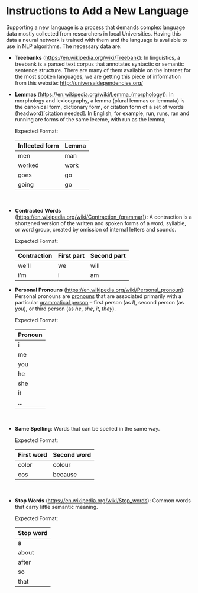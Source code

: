 # Instructions to Add a New Language

Supporting a new language is a process that demands complex language data mostly collected from researchers in local Universities. Having this data a neural network is trained with them and the language is available to use in NLP algorithms. The necessary data are:

- **Treebanks** (https://en.wikipedia.org/wiki/Treebank): In linguistics, a treebank is a parsed text corpus that annotates syntactic or semantic sentence structure. There are many of them available on the internet for the most spoken languages, we are getting this piece of information from this website: http://universaldependencies.org/​

- **Lemmas** (https://en.wikipedia.org/wiki/Lemma_(morphology)): In morphology and lexicography, a lemma (plural lemmas or lemmata) is the canonical form, dictionary form, or citation form of a set of words (headword)[citation needed]. In English, for example, run, runs, ran and running are forms of the same lexeme, with run as the lemma;

  Expected Format:

  | Inflected form | Lemma |
  | -------------- | ----- |
  | men            | man   |
  | worked         | work  |
  | goes           | go    |
  | going          | go    |

  ​

- **Contracted Words** (https://en.wikipedia.org/wiki/Contraction_(grammar)): A contraction is a shortened version of the written and spoken forms of a word, syllable, or word group, created by omission of internal letters and sounds.

  Expected Format:

  | Contraction | First part | Second part |
  | ----------- | ---------- | ----------- |
  | we'll       | we         | will        |
  | i'm         | i          | am          |



- **Personal Pronouns** (https://en.wikipedia.org/wiki/Personal_pronoun): Personal pronouns are [pronouns](https://en.wikipedia.org/wiki/Pronoun) that are associated primarily with a particular [grammatical person](https://en.wikipedia.org/wiki/Grammatical_person) – first person (as *I*), second person (as *you*), or third person (as *he*, *she*, *it*, *they*).

  Expected Format:

  | Pronoun |
  | ------- |
  | i       |
  | me      |
  | you     |
  | he      |
  | she     |
  | it      |
  | ...     |

  ​

- **Same Spelling**: Words that can be spelled in the same way.

  Expected Format:

  | First word | Second word |
  | ---------- | ----------- |
  | color      | colour      |
  | cos        | because     |

  ​

- **Stop Words** (https://en.wikipedia.org/wiki/Stop_words): Common words that carry little semantic meaning.

  Expected Format:

  | Stop word |
  | --------- |
  | a         |
  | about     |
  | after     |
  | so        |
  | that      |

  ​



